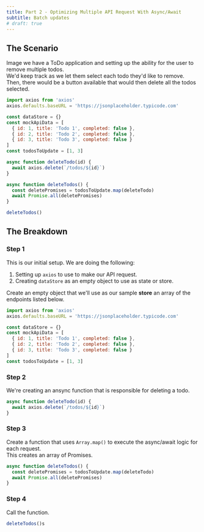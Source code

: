 ```yaml
---
title: Part 2 - Optimizing Multiple API Request With Async/Await
subtitle: Batch updates
# draft: true
---
```


## The Scenario

Image we have a ToDo application and setting up the ability for the user to remove multiple todos.  
We'd keep track as we let them select each todo they'd like to remove.  
Then, there would be a button available that would then delete all the todos selected.

```js
import axios from 'axios'
axios.defaults.baseURL = 'https://jsonplaceholder.typicode.com'

const dataStore = {}
const mockApiData = [
  { id: 1, title: 'Todo 1', completed: false },
  { id: 2, title: 'Todo 2', completed: false },
  { id: 3, title: 'Todo 3', completed: false }
]
const todosToUpdate = [1, 3]

async function deleteTodo(id) {
  await axios.delete(`/todos/${id}`)
}

async function deleteTodos() {
  const deletePromises = todosToUpdate.map(deleteTodo)
  await Promise.all(deletePromises)
}

deleteTodos()
```

<!-- <br> -->

## The Breakdown

### Step 1

This is our initial setup. We are doing the following:

1. Setting up `axios` to use to make our API request.
2. Creating `dataStore` as an empty object to use as state or store.

Create an empty object that we'll use as our sample **store** an array of the endpoints listed below.

```js
import axios from 'axios'
axios.defaults.baseURL = 'https://jsonplaceholder.typicode.com'

const dataStore = {}
const mockApiData = [
  { id: 1, title: 'Todo 1', completed: false },
  { id: 2, title: 'Todo 2', completed: false },
  { id: 3, title: 'Todo 3', completed: false }
]
const todosToUpdate = [1, 3]
```

### Step 2

We're creating an ansync function that is responsible for deleting a todo.

```js
async function deleteTodo(id) {
  await axios.delete(`/todos/${id}`)
}
```

### Step 3

Create a function that uses `Array.map()` to execute the async/await logic for each request.  
This creates an array of Promises.

```js
async function deleteTodos() {
  const deletePromises = todosToUpdate.map(deleteTodo)
  await Promise.all(deletePromises)
}
```

### Step 4

Call the function.

```js
deleteTodos()s
```

<!-- ```js
async function updateTodos() {
  const updatePromises = todosToUpdate.map(
    updateTodo(todo, { completed: true })
  )
  await Promise.all(updatePromises)
}

async function updateTodo(todo, updateData) {
  const { id } = todo
  const { data } = await axios.patch(`/todos/${id}`, updateData)
  return data
}
``` -->
